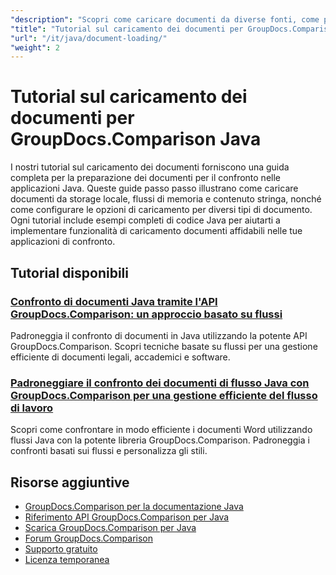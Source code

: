 ```yaml
---
"description": "Scopri come caricare documenti da diverse fonti, come percorsi di file, flussi e stringhe, utilizzando GroupDocs.Comparison per Java."
"title": "Tutorial sul caricamento dei documenti per GroupDocs.Comparison Java"
"url": "/it/java/document-loading/"
"weight": 2
---
```


# Tutorial sul caricamento dei documenti per GroupDocs.Comparison Java

I nostri tutorial sul caricamento dei documenti forniscono una guida completa per la preparazione dei documenti per il confronto nelle applicazioni Java. Queste guide passo passo illustrano come caricare documenti da storage locale, flussi di memoria e contenuto stringa, nonché come configurare le opzioni di caricamento per diversi tipi di documento. Ogni tutorial include esempi completi di codice Java per aiutarti a implementare funzionalità di caricamento documenti affidabili nelle tue applicazioni di confronto.

## Tutorial disponibili

### [Confronto di documenti Java tramite l'API GroupDocs.Comparison: un approccio basato su flussi](./java-groupdocs-comparison-api-stream-document-compare/)
Padroneggia il confronto di documenti in Java utilizzando la potente API GroupDocs.Comparison. Scopri tecniche basate su flussi per una gestione efficiente di documenti legali, accademici e software.

### [Padroneggiare il confronto dei documenti di flusso Java con GroupDocs.Comparison per una gestione efficiente del flusso di lavoro](./java-stream-comparison-groupdocs-comparison/)
Scopri come confrontare in modo efficiente i documenti Word utilizzando flussi Java con la potente libreria GroupDocs.Comparison. Padroneggia i confronti basati sui flussi e personalizza gli stili.

## Risorse aggiuntive

- [GroupDocs.Comparison per la documentazione Java](https://docs.groupdocs.com/comparison/java/)
- [Riferimento API GroupDocs.Comparison per Java](https://reference.groupdocs.com/comparison/java/)
- [Scarica GroupDocs.Comparison per Java](https://releases.groupdocs.com/comparison/java/)
- [Forum GroupDocs.Comparison](https://forum.groupdocs.com/c/comparison)
- [Supporto gratuito](https://forum.groupdocs.com/)
- [Licenza temporanea](https://purchase.groupdocs.com/temporary-license/)